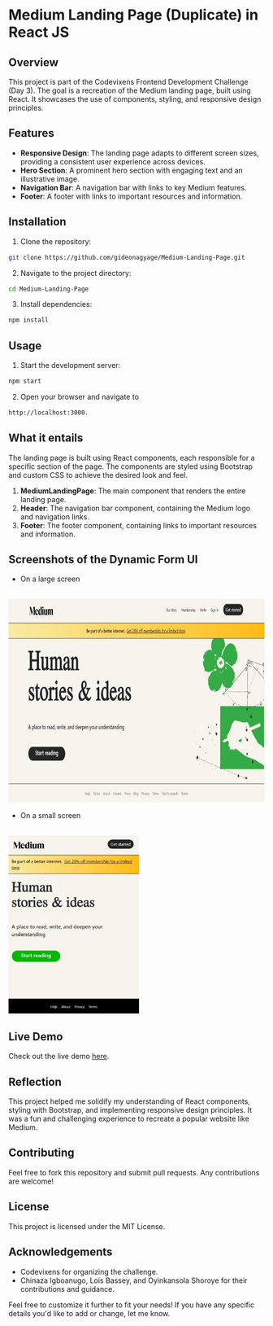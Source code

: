 # Medium Landing Page (Duplicate) in React JS

## Overview

This project is part of the Codevixens Frontend Development Challenge (Day 3). The goal is a recreation of the Medium landing page, built using React. It showcases the use of components, styling, and responsive design principles.

## Features

- **Responsive Design**: The landing page adapts to different screen sizes, providing a consistent user experience across devices.
- **Hero Section**: A prominent hero section with engaging text and an illustrative image.
- **Navigation Bar**: A navigation bar with links to key Medium features.
- **Footer**: A footer with links to important resources and information.

## Installation

1. Clone the repository:

```bash
git clone https://github.com/gideonagyage/Medium-Landing-Page.git
```

2. Navigate to the project directory:

```bash
cd Medium-Landing-Page
```

3. Install dependencies:

```bash
npm install
```

## Usage

1. Start the development server:

```bash
npm start
```

2. Open your browser and navigate to

```bash
http://localhost:3000.
```

## What it entails

The landing page is built using React components, each responsible for a specific section of the page. The components are styled using Bootstrap and custom CSS to achieve the desired look and feel.

1. **MediumLandingPage**: The main component that renders the entire landing page.
2. **Header**: The navigation bar component, containing the Medium logo and navigation links.
3. **Footer**: The footer component, containing links to important resources and information.

## Screenshots of the Dynamic Form UI

- On a large screen

<br>

<img src="./img/Screenshot-Large-Screen.jpeg" height="400px" alt="Large" title="Large Screen">

- On a small screen


<br>

<img src="./img/Screenshot-Small-Screen.jpeg" height="350px" alt="Small" title="Small Screen">

## Live Demo

Check out the live demo [here](https://dynamic-form-topaz.vercel.app/).

## Reflection

This project helped me solidify my understanding of React components, styling with Bootstrap, and implementing responsive design principles. It was a fun and challenging experience to recreate a popular website like Medium.

## Contributing

Feel free to fork this repository and submit pull requests. Any contributions are welcome!

## License

This project is licensed under the MIT License.

## Acknowledgements

- Codevixens for organizing the challenge.
- Chinaza Igboanugo, Lois Bassey, and Oyinkansola Shoroye for their contributions and guidance.

Feel free to customize it further to fit your needs! If you have any specific details you'd like to add or change, let me know.
